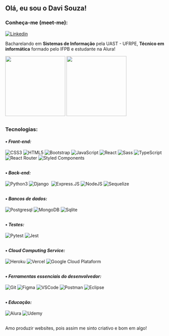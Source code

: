 ## Olá, eu sou o Davi Souza! 

### Conheça-me (meet-me):

[![Linkedin](https://img.shields.io/badge/LinkedIn-0077B5?style=for-the-badge&logo=linkedin&logoColor=white)](https://www.linkedin.com/in/davi-souza-de-oliveira-a03019236/)

 Bacharelando em <strong>Sistemas de Informação</strong> pela UAST - UFRPE, <strong>Técnico em informática</strong> formado pelo IFPB e estudante na Alura! 

<div>
    <img height=190px src="https://github-readme-stats.vercel.app/api?username=dev-davisouza&show_icons=true&theme=dracula" />
    <img height=190px src="https://github-readme-stats.vercel.app/api/top-langs/?username=dev-davisouza&layout=compact&langs_count=16&theme=dracula"/>
</div>



## 
### Tecnologias:
#### • <i>Front-end:</i> 
<div style="display: inline-block;">
  <div style="display: inline-block;"> <img src="https://img.shields.io/badge/CSS3-1572B6?style=for-the-badge&logo=css3&logoColor=white" alt="CSS3"/> <img src="https://img.shields.io/badge/HTML5-E34F26?style=for-the-badge&logo=html5&logoColor=white" alt="HTML5"/> <img src="https://img.shields.io/badge/Bootstrap-563D7C?style=for-the-badge&logo=bootstrap&logoColor=white" alt="Bootstrap"/> <img src="https://img.shields.io/badge/JavaScript-F7DF1E?style=for-the-badge&logo=javascript&logoColor=black" alt="JavaScript"/> <img src="https://img.shields.io/badge/React-20232A?style=for-the-badge&logo=react&logoColor=61DAFB" alt="React"/> <img src="https://img.shields.io/badge/Sass-CC6699?style=for-the-badge&logo=sass&logoColor=white" alt="Sass"/> <img src="https://img.shields.io/badge/TypeScript-007ACC?style=for-the-badge&logo=typescript&logoColor=white" alt="TypeScript"/> <img src="https://img.shields.io/badge/React_Router-CA4245?style=for-the-badge&logo=react-router&logoColor=white" alt="React Router"/> <img src="https://img.shields.io/badge/Styled--Components-DB7093?style=for-the-badge&logo=styled-components&logoColor=white" alt="Styled Components"/> </div>
</div>

## 
#### • <i>Back-end:</i> 
<div style="display: inline-block;">
    <img src="https://img.shields.io/badge/python-3670A0?style=for-the-badge&logo=python&logoColor=ffdd54" alt="Python3"/>
    <img src="https://img.shields.io/badge/Django-092E20?style=for-the-badge&logo=django&logoColor=white" alt="Django">
    <img src="https://img.shields.io/badge/TypeScript-007ACC?style=for-the-badge&logo=typescript&logoColor=white" 
    alt=""/>
    <img src="https://img.shields.io/badge/express.js-%23404d59.svg?style=for-the-badge&logo=express&logoColor=%2361DAFB"
    alt="Express.JS" />
    <img src="https://img.shields.io/badge/node.js-6DA55F?style=for-the-badge&logo=node.js&logoColor=white"
    alt="NodeJS"/>
    <img src="https://img.shields.io/badge/Sequelize-52B0E7?style=for-the-badge&logo=sequelize&logoColor=white" alt="Sequelize"/>
</div>

## 
#### • <i>Bancos de dados:</i> 
<div style="display: inline-block;">
    <img src="https://img.shields.io/badge/PostgreSQL-000?style=for-the-badge&logo=postgresql" 
    alt="Postgresql"/>
    <img src="https://img.shields.io/badge/MongoDB-%234ea94b.svg?style=for-the-badge&logo=mongodb&logoColor=white" 
    alt="MongoDB"/>
    <img src="https://img.shields.io/badge/SQLite-07405E?style=for-the-badge&logo=sqlite&logoColor=white" alt="Sqlite">
</div>

## 

#### • <i>Testes:</i> 
<div style="display: inline-block;">
    <img src="https://img.shields.io/badge/Pytest-0A9EDC?style=for-the-badge&logo=pytest&logoColor=white" 
    alt="Pytest"/>
    <img src="https://img.shields.io/badge/Jest-C21325?style=for-the-badge&logo=jest&logoColor=fff" 
    alt="Jest"/>
</div>

## 

#### • <i>Cloud Computing Service:</i> 
<div style="display: inline-block;">
    <img src="https://img.shields.io/badge/heroku-%23430098.svg?style=for-the-badge&logo=heroku&logoColor=white" 
    alt="Heroku"/>
    <img src="https://img.shields.io/badge/vercel-%23000000.svg?style=for-the-badge&logo=vercel&logoColor=white" 
    alt="Vercel"/>
    <img src="https://img.shields.io/badge/GoogleCloud-%234285F4.svg?style=for-the-badge&logo=google-cloud&logoColor=white" 
    alt="Google Cloud Plataform"/>
</div>

## 

#### • <i>Ferramentas essenciais do desenvolvedor:</i> 
<div style="display: inline-block;">
    <img src="https://img.shields.io/badge/GIT-E44C30?style=for-the-badge&logo=git&logoColor=white"
    alt="Git"/>
    <img src="https://img.shields.io/badge/Figma-696969?style=for-the-badge&logo=figma&logoColor=figma"
    alt="Figma"/>
    <img src="https://img.shields.io/badge/Vscode-007ACC?style=for-the-badge&logo=visual-studio-code&logoColor=white"
    alt="VSCode"/>
    <img src="https://img.shields.io/badge/Postman-FF6C37.svg?style=for-the-badge&logo=Postman&logoColor=white"
    alt="Postman"/>
    <img src="https://img.shields.io/badge/Eclipse-FE7A16?style=for-the-badge&logo=eclipse&logoColor=white" alt="Eclipse"/>
</div>

## 

#### • <i>Educação:</i> 
<div style="display: inline-block;">
    <img src="https://img.shields.io/badge/Alura-001332?style=for-the-badge&logo=alura&logoColor=white" 
    alt="Alura"/> <img src="https://img.shields.io/badge/Udemy-A435F0?style=for-the-badge&logo=udemy&logoColor=white" 
    alt="Udemy"/>
</div>

## 

Amo produzir websites, pois assim me sinto criativo e bom em algo!

